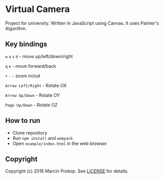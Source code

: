 # Virtual Camera

Project for university. Written in JavaScript using Canvas. It uses Painter's Algorithm.

## Key bindings

`w` `a` `s` `d` - move up/left/down/right

`q` `e` - move forward/back

`+` `-` - zoom in/out

`Arrow Left/Right` - Rotate OX

`Arrow Up/Down` - Rotate OY

`Page Up/Down` - Rotate OZ

## How to run

* Clone repository
* Run `npm install` and `webpack`
* Open `example/index.html` in the web browser

## Copyright
Copyright (c) 2016 Marcin Prokop.
See [LICENSE][] for details.

[license]: LICENSE
